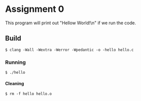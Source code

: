 # Assignment 0

This program will print out "Hellow World!\n" if we run the code.

## Build

	$ clang -Wall -Wextra -Werror -Wpedantic -o -hello hello.c

### Running
	
	$ ./hello


#### Cleaning

	$ rm -f hello hello.o
